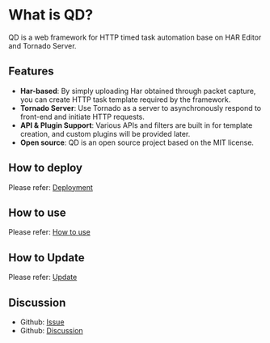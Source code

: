 # What is QD?

QD is a web framework for HTTP timed task automation base on HAR Editor and Tornado Server.

<!-- ![login](/login.png)
![index](/index.png) -->

## Features

- **Har-based**: By simply uploading Har obtained through packet capture, you can create HTTP task template required by the framework.
- **Tornado Server**: Use Tornado as a server to asynchronously respond to front-end and initiate HTTP requests.
- **API & Plugin Support**: Various APIs and filters are built in for template creation, and custom plugins will be provided later.
- **Open source**: QD is an open source project based on the MIT license.

## How to deploy

Please refer: [Deployment](deployment)

## How to use

Please refer: [How to use](how-to-use)

## How to Update

Please refer: [Update](update)

## Discussion

- Github: [Issue](https://github.com/qiandao-today/qiandao/issues)
- Github: [Discussion](https://github.com/qiandao-today/qiandao/discussions)
